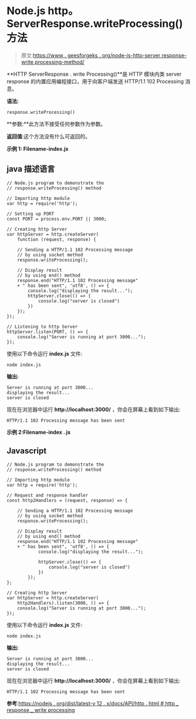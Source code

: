 # Node.js http。ServerResponse.writeProcessing()方法

> 原文:[https://www . geesforgeks . org/node-js-http-server response-write processing-method/](https://www.geeksforgeeks.org/node-js-http-serverresponse-writeprocessing-method/)

**HTTP ServerResponse . write Processing()**是 HTTP 模块内类 server response 的内置应用编程接口，用于向客户端发送 HTTP/1.1 102 Processing 消息。

**语法:**

```
response.writeProcessing()
```

**参数:**此方法不接受任何参数作为参数。

**返回值**:这个方法没有什么可返回的。

**示例 1: Filename-index.js**

## java 描述语言

```
// Node.js program to demonstrate the  
// response.writeProcessing() method

// Importing http module 
var http = require('http');

// Setting up PORT 
const PORT = process.env.PORT || 3000;

// Creating http Server 
var httpServer = http.createServer(
    function (request, response) {

    // Sending a HTTP/1.1 102 Processing message
    // by using socket method
    response.writeProcessing();

    // Display result
    // by using end() method
    response.end("HTTP/1.1 102 Processing message"
    + " has been sent", 'utf8', () => {
        console.log("displaying the result...");
        httpServer.close(() => {
            console.log("server is closed")
        })
    });
});

// Listening to http Server 
httpServer.listen(PORT, () => {
    console.log("Server is running at port 3000...");
});
```

使用以下命令运行 **index.js** 文件:

```
node index.js
```

**输出:**

```
Server is running at port 3000...
displaying the result...
server is closed
```

现在在浏览器中运行 **http://localhost:3000/** ，你会在屏幕上看到如下输出:

```
HTTP/1.1 102 Processing message has been sent
```

**示例 2:Filename-index . js**

## Javascript

```
// Node.js program to demonstrate the  
// response.writeProcessing() method

// Importing http module 
var http = require('http');

// Request and response handler 
const http2Handlers = (request, response) => {

    // Sending a HTTP/1.1 102 Processing message
    // by using socket method
    response.writeProcessing();

    // Display result
    // by using end() method
    response.end("HTTP/1.1 102 Processing message"
    + " has been sent", 'utf8', () => {
            console.log("displaying the result...");

            httpServer.close(() => {
                console.log("server is closed")
            })
        });
};

// Creating http Server 
var httpServer = http.createServer(
    http2Handlers).listen(3000, () => {
    console.log("Server is running at port 3000...");
});
```

使用以下命令运行 **index.js** 文件:

```
node index.js
```

**输出:**

```
Server is running at port 3000...
displaying the result...
server is closed
```

现在在浏览器中运行 **http://localhost:3000/** ，你会在屏幕上看到如下输出:

```
HTTP/1.1 102 Processing message has been sent
```

**参考**:[https://nodejs . org/dist/latest-v 12 . x/docs/API/http . html # http _ response _ write processing](https://nodejs.org/dist/latest-v12.x/docs/api/http.html#http_response_writeprocessing)